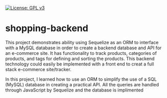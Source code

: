 [![License: GPL v3](https://img.shields.io/badge/License-GPLv3-blue.svg)](https://www.gnu.org/licenses/gpl-3.0)

# shopping-backend

This project demonstrates ability using Sequelize as an ORM to interface with a MySQL database in order to create a backend database and API for an e-commerce site. It has functionality to track products, categories of products, and tags for defining and sorting the products. This backend technology could easily be implemented with a front end to creat a full stack e-commerce site/tracker.

In this project, I learned how to use an ORM to simplify the use of a SQL (MySQL) database in creating a practical API. All the queries are handled through JavaScript by Sequelize and the database is implimented 